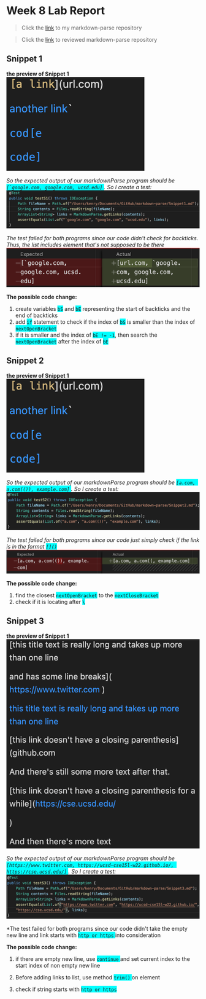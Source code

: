 # Week 8 Lab Report #

>Click the [link](https://github.com/Kenry3/markdown-parse) to my markdown-parse repository

>Click the [link](https://github.com/clingunis/markdown-parse) to reviewed markdown-parse repository

## Snippet 1 ##

**the preview of Snippet 1**
![](s1.png)

*So the expected output of our markdownParse program should be <span style="background-color:cyan">``[`google.com, google.com, ucsd.edu]`` </span>. So I create a test:*
![](t1.png)

*The test failed for both programs since our code didn't check for backticks. Thus, the list includes element that's not supposed to be there*
![](tf1.png)

**The possible code change:**
1. create variables <span style="background-color:cyan">`bS`</span> and <span style="background-color:cyan">`bE`</span> representing the start of backticks and the end of backticks
2. add <span style="background-color:cyan">`if`</span> statement to check if the index of <span style="background-color:cyan">`bS`</span> is smaller than the index of <span style="background-color:cyan">`nextOpenBracket`</span>
3. if it is smaller and the index of <span style="background-color:cyan">`bE != -1`</span>, then search the <span style="background-color:cyan">`nextOpenBracket`</span> after the index of <span style="background-color:cyan">`bE`</span>

## Snippet 2 ##

**the preview of Snippet 1**
![](s1.png)

*So the expected output of our markdownParse program should be <span style="background-color:cyan">`[a.com, a.com(()), example.com]` </span>. So I create a test:*
![](t2.png)

*The test failed for both programs since our code just simply check if the link is in the format <span style="background-color:cyan">`[]()` </span>*
![](tf2.png)

**The possible code change:**

1. find the closest <span style="background-color:cyan">`nextOpenBracket`</span> to the <span style="background-color:cyan">`nextCloseBracket`</span>
2. check if it is locating after <span style="background-color:cyan">`\`</span>

## Snippet 3 ##

**the preview of Snippet 1**
![](s3.png)

*So the expected output of our markdownParse program should be <span style="background-color:cyan">`[https://www.twitter.com, https://ucsd-cse15l-w22.github.io/, https://cse.ucsd.edu/]` </span>. So I create a test:*
![](tf3.png)

*The test failed for both programs since our code didn't take the empty new line and link starts with <span style="background-color:cyan">`http or https` </span> into consideration

**The possible code change:**

1. if there are empty new line, use <span style="background-color:cyan">`continue` </span> and set current index to the start index of non empty new line

2. Before adding links to list, use method <span style="background-color:cyan">`trim()` </span> on element

3. check if string starts with <span style="background-color:cyan">`http or https` </span>

